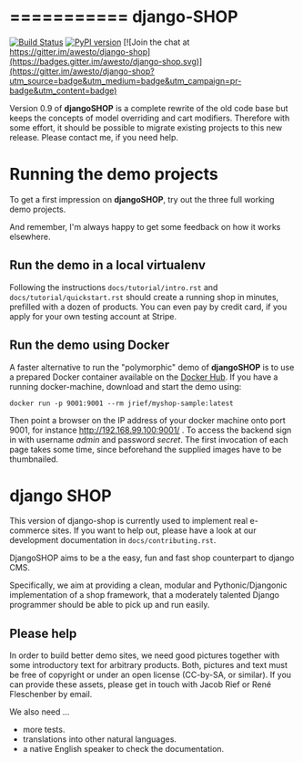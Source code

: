 ===========
django-SHOP
===========

[![Build Status](https://travis-ci.org/awesto/django-shop.svg)](https://travis-ci.org/awesto/django-shop)
[![PyPI version](https://img.shields.io/pypi/v/django-shop.svg)](https://https://pypi.python.org/pypi/django-shop)
[![Join the chat at https://gitter.im/awesto/django-shop](https://badges.gitter.im/awesto/django-shop.svg)](https://gitter.im/awesto/django-shop?utm_source=badge&utm_medium=badge&utm_campaign=pr-badge&utm_content=badge)

Version 0.9 of **djangoSHOP** is a complete rewrite of the old code base but keeps the concepts of
model overriding and cart modifiers. Therefore with some effort, it should be possible to migrate
existing projects to this new release. Please contact me, if you need help.


Running the demo projects
=========================

To get a first impression on **djangoSHOP**, try out the three full working demo projects.

And remember, I'm always happy to get some feedback on how it works elsewhere.


Run the demo in a local virtualenv
----------------------------------

Following the instructions  ``docs/tutorial/intro.rst`` and ``docs/tutorial/quickstart.rst``
should create a running shop in minutes, prefilled with a dozen of products.
You can even pay by credit card, if you apply for your own testing account at Stripe.


Run the demo using Docker
-------------------------

A faster alternative to run the "polymorphic" demo of **djangoSHOP** is to use a prepared Docker
container available on the [Docker Hub](https://hub.docker.com/r/jrief/myshop-sample/). If you
have a running docker-machine, download and start the demo using:

```
docker run -p 9001:9001 --rm jrief/myshop-sample:latest
```

Then point a browser on the IP address of your docker machine onto port 9001, for instance
http://192.168.99.100:9001/ . To access the backend sign in with username *admin* and password
*secret*. The first invocation of each page takes some time, since beforehand the supplied
images have to be thumbnailed.


# django SHOP

This version of django-shop is currently used to implement real e-commerce sites. If you want
to help out, please have a look at our development documentation in ``docs/contributing.rst``.

DjangoSHOP aims to be a the easy, fun and fast shop counterpart to django CMS.

Specifically, we aim at providing a clean, modular and Pythonic/Djangonic implementation of a shop
framework, that a moderately talented Django programmer should be able to pick up and run easily.


## Please help

In order to build better demo sites, we need good pictures together with some introductory text
for arbitrary products. Both, pictures and text must be free of copyright or under an open license
(CC-by-SA, or similar). If you can provide these assets, please get in touch with Jacob Rief
or René Fleschenber by email.

We also need ...
* more tests.
* translations into other natural languages.
* a native English speaker to check the documentation.
